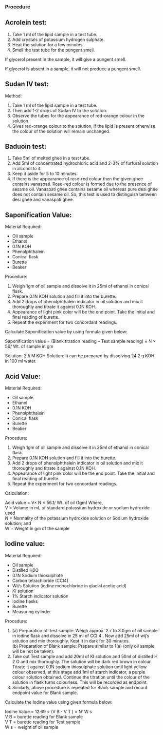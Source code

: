 ### Procedure
<h2>Acrolein test:</h2>
<ol>
	<li>Take 1 ml of the lipid sample in a test tube.</li>
	<li>Add crystals of potassium hydrogen sulphate.</li>
	<li>Heat the solution for a few minutes.</li>
	<li>Smell the test tube for the pungent smell.</li>
</ol>

<p>If glycerol present in the sample, it will give a pungent smell.</p>
<p>If glycerol is absent in a sample, it will not produce a pungent smell.</p>

<h2>Sudan IV test:</h2>

<p>Method:</p>
<ol>
	<li>Take 1 ml of the lipid sample in a test tube.</li>
	<li>Then add 1-2 drops of Sudan IV to the solution.</li>
	<li>Observe the tubes for the appearance of red-orange colour in the solution.</li>
	<li>Gives red-orange colour to the solution, if the lipid is present otherwise the colour of the solution will remain unchanged.</li>
</ol>



<h2>Baduoin test: </h2>
<ol>
	<li>Take 5ml of melted ghee in a test tube.</li>
	<li>Add 5ml of concentrated hydrochloric acid and 2-3% of furfural solution in alcohol to it.</li>
	<li>Keep it aside for 5 to 10 minutes.</li>
	<li>If there is the appearance of rose-red colour then the given ghee contains vanaspati. Rose-red colour is formed due to the presence of sesame oil. Vanaspati ghee contains sesame oil whereas pure desi ghee does not contain sesame oil. So, this test is used to distinguish between desi ghee and vanaspati ghee.</li>
</ol>


<h2>Saponification Value:</h2>

<p>Material Required:</p>
<ul>
	<li>Oil sample</li>
	<li>Ethanol</li>
	<li>0.1N KOH</li>
	<li>Phenolphthalein</li>
	<li>Conical flask</li>
	<li>Burette</li>
	<li>Beaker</li>
</ul>








<p>Procedure:</p>
<ol>
	<li>Weigh 1gm of oil sample and dissolve it in 25ml of ethanol in conical flask.</li>
	<li>Prepare 0.1N KOH solution and fill it into the burette.</li>
	<li>Add 2 drops of phenolphthalein indicator in oil solution and mix it thoroughly and titrate it against 0.1N KOH.</li>
	<li>Appearance of light pink color will be the end point. Take the initial and final reading of burette.</li>
	<li>Repeat the experiment for two concordant readings.</li>
</ol>

<p>Calculate Saponification value by using formula given below:<p>

<p>Saponification value = (Blank titration reading – Test sample reading) × N × 56/ Wt. of sample in gm</p>


<p>Solution: 2.5 M KOH Solution: It can be prepared by dissolving 24.2 g KOH in 100 ml water.</p>


<h2>Acid Value:</h2>
<p>Material Required:</p>
<ul>
	<li>Oil sample</li>
	<li>Ethanol</li>
	<li>0.1N KOH</li>
	<li>Phenolphthalein</li>
	<li>Conical flask</li>
	<li>Burette</li>
	<li>Beaker</li>
</ul>

<p>Procedure:</p>
<ol>
	<li>Weigh 1gm of oil sample and dissolve it in 25ml of ethanol in conical flask.</li>
	<li>Prepare 0.1N KOH solution and fill it into the burette.</li>
	<li>Add 2 drops of phenolphthalein indicator in oil solution and mix it thoroughly and titrate it against 0.1N KOH.</li>
	<li>Appearance of light pink color will be the end point. Take the initial and final reading of burette.</li>
	<li>Repeat the experiment for two concordant readings.</li>
</ol>
 
<p>Calculation:</p>
<p>
	Acid value = V× N × 56.1/ Wt. of oil (1gm) Where,<br> 
V = Volume in mL of standard potassium hydroxide or sodium hydroxide used <br> 
N = Normality of the potassium hydroxide solution or Sodium hydroxide solution; and <br> 
W = Weight in gm of the sample
</p>


<h2>Iodine value: </h2>


<p>Material Required:</p>
<ul>
	<li>Oil sample</li>
	<li>Distilled H2O</li>
	<li>0.1N Sodium thiosulphate</li>
	<li>Carbon tetrachloride (CCl4)</li>
	<li>Wij’s Solution (iodine monochloride in glacial acetic acid)</li>
	<li>KI solution</li>
	<li>1% Starch indicator solution</li>
	<li>Iodine flasks</li>
	<li>Burette</li>
	<li>Measuring cylinder</li>
</ul>

<p>Procedure:</p>

<ol>
	<li>(a) Preparation of Test sample: Weigh approx. 2.7 to 3.0gm of oil sample in iodine flask and dissolve in 25 ml of CCl 4 . Now add 25ml of wij’s solution and mix thoroughly. Kept it in dark for 30 minutes.
		<br>
		(b) Preparation of Blank sample: Prepare similar to 1(a) (only oil sample will be not be taken).
	</li>
	<li>Take out Test sample and add 20ml of KI solution and 50ml of distilled H 2 O and mix thoroughly. The solution will be dark red brown in colour. Titrate it against 0.1N sodium thiosulphate solution until light yellow colour observed, at this stage add 1ml of starch indicator, a purple colour solution obtained. Continue the titration until the colour of the solution in flask turns colourless. This will be recorded as endpoint.</li>
	<li>Similarly, above procedure is repeated for Blank sample and record endpoint value for Blank sample.</li>
</ol>



<p>Calculate the Iodine value using given formula below:</p>

<p>Iodine Value = 12.69 × (V B - V T ) × N ̸ W s<br>
V B = burette reading for Blank sample<br>
V T = burette reading for Test sample<br>
W s = weight of oil sample</p>
